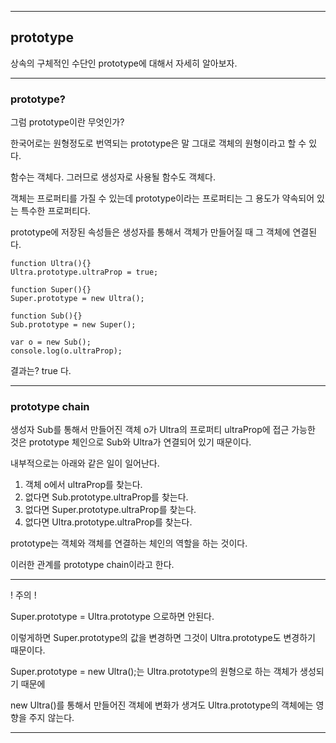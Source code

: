 ***
## prototype

상속의 구체적인 수단인 prototype에 대해서 자세히 알아보자.
***

### prototype?

그럼 prototype이란 무엇인가? 

한국어로는 원형정도로 번역되는 prototype은 말 그대로 객체의 원형이라고 할 수 있다. 

함수는 객체다. 그러므로 생성자로 사용될 함수도 객체다. 

객체는 프로퍼티를 가질 수 있는데 prototype이라는 프로퍼티는 그 용도가 약속되어 있는 특수한 프로퍼티다. 

prototype에 저장된 속성들은 생성자를 통해서 객체가 만들어질 때 그 객체에 연결된다. 


    function Ultra(){}
    Ultra.prototype.ultraProp = true;
    
    function Super(){}
    Super.prototype = new Ultra();
    
    function Sub(){}
    Sub.prototype = new Super();
    
    var o = new Sub();
    console.log(o.ultraProp);

결과는? true 다.

***

### prototype chain

생성자 Sub를 통해서 만들어진 객체 o가 Ultra의 프로퍼티 ultraProp에 접근 가능한 것은 prototype 체인으로 Sub와 Ultra가 연결되어 있기 때문이다. 

내부적으로는 아래와 같은 일이 일어난다.

1) 객체 o에서 ultraProp를 찾는다.
2) 없다면 Sub.prototype.ultraProp를 찾는다.
3) 없다면 Super.prototype.ultraProp를 찾는다.
4) 없다면 Ultra.prototype.ultraProp를 찾는다.

prototype는 객체와 객체를 연결하는 체인의 역할을 하는 것이다. 

이러한 관계를 prototype chain이라고 한다.

***
! 주의 !

Super.prototype = Ultra.prototype 으로하면 안된다. 

이렇게하면 Super.prototype의 값을 변경하면 그것이 Ultra.prototype도 변경하기 때문이다. 

Super.prototype = new Ultra();는 Ultra.prototype의 원형으로 하는 객체가 생성되기 때문에 

new Ultra()를 통해서 만들어진 객체에 변화가 생겨도 Ultra.prototype의 객체에는 영향을 주지 않는다.

***